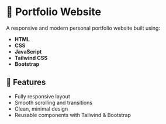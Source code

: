 # 💼 Portfolio Website

A responsive and modern personal portfolio website built using:

- **HTML**
- **CSS**
- **JavaScript**
- **Tailwind CSS**
- **Bootstrap**

## 🚀 Features

- Fully responsive layout
- Smooth scrolling and transitions
- Clean, minimal design
- Reusable components with Tailwind & Bootstrap
